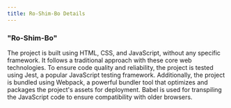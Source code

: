 ```yaml
---
title: Ro-Shim-Bo Details
---
```


### "Ro-Shim-Bo"

The project is built using HTML, CSS, and JavaScript, without any specific framework. It follows a traditional approach with these core web technologies. To ensure code quality and reliability, the project is tested using Jest, a popular JavaScript testing framework. Additionally, the project is bundled using Webpack, a powerful bundler tool that optimizes and packages the project's assets for deployment. Babel is used for transpiling the JavaScript code to ensure compatibility with older browsers.